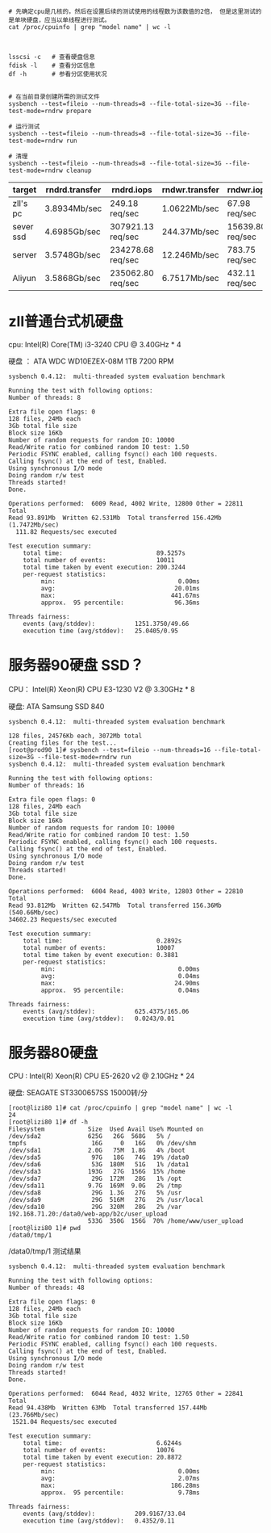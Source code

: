 

```
# 先确定cpu是几核的，然后在设置后续的测试使用的线程数为该数值的2倍， 但是这里测试的是单块硬盘，应当以单线程进行测试。
cat /proc/cpuinfo | grep "model name" | wc -l



lsscsi -c   # 查看硬盘信息
fdisk -l    # 查看分区信息
df -h       # 参看分区使用状况


# 在当前目录创建所需的测试文件
sysbench --test=fileio --num-threads=8 --file-total-size=3G --file-test-mode=rndrw prepare

# 运行测试
sysbench --test=fileio --num-threads=8 --file-total-size=3G --file-test-mode=rndrw run

# 清理
sysbench --test=fileio --num-threads=8 --file-total-size=3G --file-test-mode=rndrw cleanup
```

|target    |rndrd.transfer|rndrd.iops        |rndwr.transfer|rndwr.iops       |rndrw.transfer|rndrw.iops       |
|----------|--------------|------------------|--------------|-----------------|--------------|-----------------|
|zll's pc  |3.8934Mb/sec  |   249.18 req/sec |1.0622Mb/sec  |   67.98 req/sec |1.7472Mb/sec  |  111.82 req/sec |
|sever ssd |4.6985Gb/sec  |307921.13 req/sec |244.37Mb/sec  |15639.80 req/sec |540.66Mb/sec  |34602.23 req/sec |
|server    |3.5748Gb/sec  |234278.68 req/sec |12.246Mb/sec  |  783.75 req/sec |23.766Mb/sec  | 1521.04 req/sec |
|Aliyun   | 3.5868Gb/sec | 235062.80 req/sec  |6.7517Mb/sec|432.11 req/sec|9.1607Mb/sec| 586.29 req/sec






# zll普通台式机硬盘

cpu: Intel(R) Core(TM) i3-3240 CPU @ 3.40GHz * 4

硬盘 ： ATA WDC WD10EZEX-08M 1TB 7200 RPM

```
sysbench 0.4.12:  multi-threaded system evaluation benchmark

Running the test with following options:
Number of threads: 8

Extra file open flags: 0
128 files, 24Mb each
3Gb total file size
Block size 16Kb
Number of random requests for random IO: 10000
Read/Write ratio for combined random IO test: 1.50
Periodic FSYNC enabled, calling fsync() each 100 requests.
Calling fsync() at the end of test, Enabled.
Using synchronous I/O mode
Doing random r/w test
Threads started!
Done.

Operations performed:  6009 Read, 4002 Write, 12800 Other = 22811 Total
Read 93.891Mb  Written 62.531Mb  Total transferred 156.42Mb  (1.7472Mb/sec)
  111.82 Requests/sec executed

Test execution summary:
    total time:                          89.5257s
    total number of events:              10011
    total time taken by event execution: 200.3244
    per-request statistics:
         min:                                  0.00ms
         avg:                                 20.01ms
         max:                                441.67ms
         approx.  95 percentile:              96.36ms

Threads fairness:
    events (avg/stddev):           1251.3750/49.66
    execution time (avg/stddev):   25.0405/0.95
```

# 服务器90硬盘 SSD？

CPU： Intel(R) Xeon(R) CPU E3-1230 V2 @ 3.30GHz * 8

硬盘: ATA Samsung SSD 840

```
sysbench 0.4.12:  multi-threaded system evaluation benchmark

128 files, 24576Kb each, 3072Mb total
Creating files for the test...
[root@prod90 1]# sysbench --test=fileio --num-threads=16 --file-total-size=3G --file-test-mode=rndrw run
sysbench 0.4.12:  multi-threaded system evaluation benchmark

Running the test with following options:
Number of threads: 16

Extra file open flags: 0
128 files, 24Mb each
3Gb total file size
Block size 16Kb
Number of random requests for random IO: 10000
Read/Write ratio for combined random IO test: 1.50
Periodic FSYNC enabled, calling fsync() each 100 requests.
Calling fsync() at the end of test, Enabled.
Using synchronous I/O mode
Doing random r/w test
Threads started!
Done.

Operations performed:  6004 Read, 4003 Write, 12803 Other = 22810 Total
Read 93.812Mb  Written 62.547Mb  Total transferred 156.36Mb  (540.66Mb/sec)
34602.23 Requests/sec executed

Test execution summary:
    total time:                          0.2892s
    total number of events:              10007
    total time taken by event execution: 0.3881
    per-request statistics:
         min:                                  0.00ms
         avg:                                  0.04ms
         max:                                 24.90ms
         approx.  95 percentile:               0.04ms

Threads fairness:
    events (avg/stddev):           625.4375/165.06
    execution time (avg/stddev):   0.0243/0.01
```


#  服务器80硬盘

CPU : Intel(R) Xeon(R) CPU E5-2620 v2 @ 2.10GHz * 24

硬盘: SEAGATE ST3300657SS  15000转/分

```
[root@lizi80 1]# cat /proc/cpuinfo | grep "model name" | wc -l
24
[root@lizi80 1]# df -h
Filesystem            Size  Used Avail Use% Mounted on
/dev/sda2             625G   26G  568G   5% /
tmpfs                  16G     0   16G   0% /dev/shm
/dev/sda1             2.0G   75M  1.8G   4% /boot
/dev/sda5              97G   18G   74G  19% /data0
/dev/sda6              53G  180M   51G   1% /data1
/dev/sda3             193G   27G  156G  15% /home
/dev/sda7              29G  172M   28G   1% /opt
/dev/sda11            9.7G  169M  9.0G   2% /tmp
/dev/sda8              29G  1.3G   27G   5% /usr
/dev/sda9              29G  516M   27G   2% /usr/local
/dev/sda10             29G  320M   28G   2% /var
192.168.71.20:/data0/web-app/b2c/user_upload
                      533G  350G  156G  70% /home/www/user_upload
[root@lizi80 1]# pwd
/data0/tmp/1
```

/data0/tmp/1 测试结果

```
sysbench 0.4.12:  multi-threaded system evaluation benchmark

Running the test with following options:
Number of threads: 48

Extra file open flags: 0
128 files, 24Mb each
3Gb total file size
Block size 16Kb
Number of random requests for random IO: 10000
Read/Write ratio for combined random IO test: 1.50
Periodic FSYNC enabled, calling fsync() each 100 requests.
Calling fsync() at the end of test, Enabled.
Using synchronous I/O mode
Doing random r/w test
Threads started!
Done.

Operations performed:  6044 Read, 4032 Write, 12765 Other = 22841 Total
Read 94.438Mb  Written 63Mb  Total transferred 157.44Mb  (23.766Mb/sec)
 1521.04 Requests/sec executed

Test execution summary:
    total time:                          6.6244s
    total number of events:              10076
    total time taken by event execution: 20.8872
    per-request statistics:
         min:                                  0.00ms
         avg:                                  2.07ms
         max:                                186.28ms
         approx.  95 percentile:               9.78ms

Threads fairness:
    events (avg/stddev):           209.9167/33.04
    execution time (avg/stddev):   0.4352/0.11
```